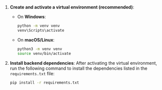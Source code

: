 1. **Create and activate a virtual environment (recommended)**:
   - On **Windows**:
     ```bash
     python -m venv venv
     venv\Scripts\activate
     ```
   - On **macOS/Linux**:
     ```bash
     python3 -m venv venv
     source venv/bin/activate
     ```

2. **Install backend dependencies**:
   After activating the virtual environment, run the following command to install the dependencies listed in the `requirements.txt` file:
   ```bash
   pip install -r requirements.txt
